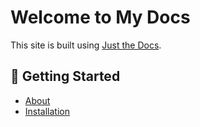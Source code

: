 # Welcome to My Docs

This site is built using [Just the Docs](https://just-the-docs.github.io/).

## 📌 Getting Started
- [About](about.md)
- [Installation](installation.md)
